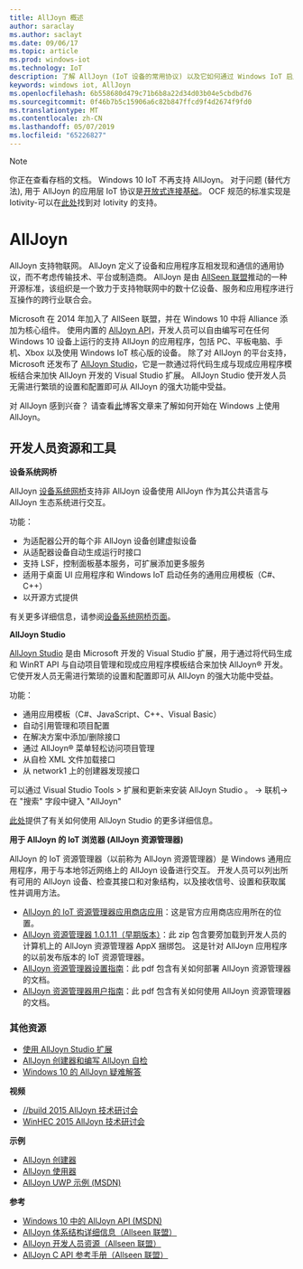 ```yaml
---
title: AllJoyn 概述
author: saraclay
ms.author: saclayt
ms.date: 09/06/17
ms.topic: article
ms.prod: windows-iot
ms.technology: IoT
description: 了解 AllJoyn (IoT 设备的常用协议) 以及它如何通过 Windows IoT 启用其他扩展和功能。
keywords: windows iot, AllJoyn
ms.openlocfilehash: 6b558680d479c71b6b8a22d34d03b04e5cbdbd76
ms.sourcegitcommit: 0f46b7b5c15906a6c82b847ffcd9f4d2674f9fd0
ms.translationtype: MT
ms.contentlocale: zh-CN
ms.lasthandoff: 05/07/2019
ms.locfileid: "65226827"
---
```

> [!NOTE]
> 你正在查看存档的文档。 Windows 10 IoT 不再支持 AllJoyn。 对于问题 (替代方法), 用于 AllJoyn 的应用层 IoT 协议是[开放式连接基础](https://openconnectivity.org)。 OCF 规范的标准实现是 Iotivity-可以在[此处](https://wiki.iotivity.org/windows)找到对 Iotivity 的支持。

# <a name="alljoyn"></a>AllJoyn

AllJoyn 支持物联网。 AllJoyn 定义了设备和应用程序互相发现和通信的通用协议，而不考虑传输技术、平台或制造商。  AllJoyn 是由 [AllSeen 联盟](https://allseenalliance.org/)推动的一种开源标准，该组织是一个致力于支持物联网中的数十亿设备、服务和应用程序进行互操作的跨行业联合会。

Microsoft 在 2014 年加入了 AllSeen 联盟，并在 Windows 10 中将 Alliance 添加为核心组件。 使用内置的 [AllJoyn API](https://msdn.microsoft.com/library/windows/apps/windows.devices.alljoyn.aspx)，开发人员可以自由编写可在任何 Windows 10 设备上运行的支持 AllJoyn 的应用程序，包括 PC、平板电脑、手机、Xbox 以及使用 Windows IoT 核心版的设备。 除了对 AllJoyn 的平台支持，Microsoft 还发布了 [AllJoyn Studio](https://visualstudiogallery.msdn.microsoft.com/064e58a7-fb56-464b-bed5-f85914c89286)，它是一款通过将代码生成与现成应用程序模板结合来加快 AllJoyn 开发的 Visual Studio 扩展。 AllJoyn Studio 使开发人员无需进行繁琐的设置和配置即可从 AllJoyn 的强大功能中受益。

对 AllJoyn 感到兴奋？ 请查看[此](AllJoynStudio.md)博客文章来了解如何开始在 Windows 上使用 AllJoyn。


## <a name="developer-resources-and-tools"></a>开发人员资源和工具

**设备系统网桥**

AllJoyn [设备系统网桥](AllJoynDSB.md)支持非 AllJoyn 设备使用 AllJoyn 作为其公共语言与 AllJoyn 生态系统进行交互。

功能：
* 为适配器公开的每个非 AllJoyn 设备创建虚拟设备
* 从适配器设备自动生成运行时接口
* 支持 LSF，控制面板基本服务，可扩展添加更多服务
* 适用于桌面 UI 应用程序和 Windows IoT 启动任务的通用应用模板（C#、C++）
* 以开源方式提供

有关更多详细信息，请参阅[设备系统网桥页面](AllJoynDSB.md)。


**AllJoyn Studio**

[AllJoyn Studio](https://visualstudiogallery.msdn.microsoft.com/064e58a7-fb56-464b-bed5-f85914c89286) 是由 Microsoft 开发的 Visual Studio 扩展，用于通过将代码生成和 WinRT API 与自动项目管理和现成应用程序模板结合来加快 AllJoyn® 开发。 它使开发人员无需进行繁琐的设置和配置即可从 AllJoyn 的强大功能中受益。

功能：
* 通用应用模板（C#、JavaScript、C++、Visual Basic）
* 自动引用管理和项目配置
* 在解决方案中添加/删除接口
* 通过 AllJoyn® 菜单轻松访问项目管理
* 从自检 XML 文件加载接口
* 从 network1 上的创建器发现接口

可以通过 Visual Studio Tools > 扩展和更新来安装 AllJoyn Studio 。 -> 联机-> 在 "搜索" 字段中键入 "AllJoyn"

[此处](AllJoynStudio.md)提供了有关如何使用 AllJoyn Studio 的更多详细信息。

**用于 AllJoyn 的 IoT 浏览器 (AllJoyn 资源管理器)**

AllJoyn 的 IoT 资源管理器（以前称为 AllJoyn 资源管理器）是 Windows 通用应用程序，用于与本地邻近网络上的 AllJoyn 设备进行交互。 开发人员可以列出所有可用的 AllJoyn 设备、检查其接口和对象结构，以及接收信号、设置和获取属性并调用方法。

* [AllJoyn 的 IoT 资源管理器应用商店应用](https://www.microsoft.com/store/apps/9nblggh6gpxl)：这是官方应用商店应用所在的位置。
* [AllJoyn 资源管理器 1.0.1.11（早期版本）](https://github.com/ms-iot/samples/releases/download/AllJoynExplorer_1.0.11/AllJoynExplorer_1.0.1.11.zip)：此 zip 包含要旁加载到开发人员的计算机上的 AllJoyn 资源管理器 AppX 捆绑包。 这是针对 AllJoyn 应用程序的以前发布版本的 IoT 资源管理器。
* [AllJoyn 资源管理器设置指南](https://github.com/ms-iot/samples/releases/download/AllJoynExplorer_1.0.11/AllJoyn_Explorer_Setup_Guide_v1.0.pdf)：此 pdf 包含有关如何部署 AllJoyn 资源管理器的文档。
* [AllJoyn 资源管理器用户指南](https://github.com/ms-iot/samples/releases/download/AllJoynExplorer_1.0.11/AllJoyn_Explorer_User_Guide_v1.0.pdf)：此 pdf 包含有关如何使用 AllJoyn 资源管理器的文档。


### <a name="additional-resources"></a>其他资源

* [使用 AllJoyn Studio 扩展](AllJoynStudio.md)
* [AllJoyn 创建器和编写 AllJoyn 自检](AllJoynProducer.md)
* [Windows 10 的 AllJoyn 疑难解答](AllJoynTroubleshooting.md)

**视频**

* [//build 2015 AllJoyn 技术研讨会](https://channel9.msdn.com/Events/Build/2015/2-623)
* [WinHEC 2015 AllJoyn 技术研讨会](https://channel9.msdn.com/Events/WinHEC/2015/IOT200)

**示例**

* [AllJoyn 创建器](https://github.com/Microsoft/Windows-universal-samples/tree/master/Samples/AllJoyn/ProducerExperiences)
* [AllJoyn 使用器](https://github.com/Microsoft/Windows-universal-samples/tree/master/Samples/AllJoyn/ConsumerExperiences)
* [AllJoyn UWP 示例 (MSDN)](https://github.com/Microsoft/Windows-universal-samples/tree/master/Samples/AllJoyn/ConsumerExperiences)

**参考**

* [Windows 10 中的 AllJoyn API (MSDN)](https://msdn.microsoft.com/library/windows/apps/xaml/windows.devices.alljoyn.aspx)
* [AllJoyn 体系结构详细信息（Allseen 联盟）](https://allseenalliance.org/developers/learn/)
* [AllJoyn 开发人员资源（Allseen 联盟）](https://allseenalliance.org/developers/develop/)
* [AllJoyn C API 参考手册（Allseen 联盟）](https://allseenalliance.org/docs/api/c/index.html)

